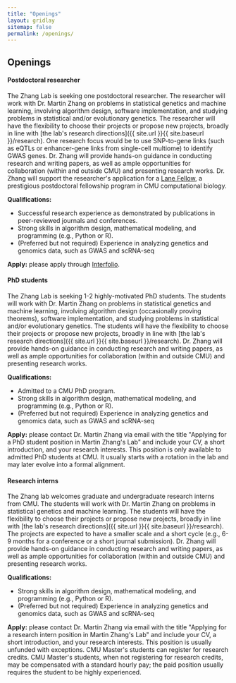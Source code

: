 ```yaml
---
title: "Openings"
layout: gridlay
sitemap: false
permalink: /openings/
---
```


<style>
img{
  border-radius: 10px;
}
.col-md-3 {
  margin-top:10px;
  margin-bottom:10px;
  padding:0px;
  display:block;
  overflow:hidden;
  text-align:center;
  display: table-cell;
  background: white;
  border-radius: 20px;
  height: auto;
}
iframe {
  margin:0;
  padding:0;
  width: 175px;
  display: inline;
  vertical-align: middle;
}
</style>

## Openings
<div class="jumbotron">
<div class="col-md-12 col-sm-12">
<h4>Postdoctoral researcher</h4>

The Zhang Lab is seeking one postdoctoral researcher. 
The researcher will work with Dr. Martin Zhang on problems in statistical genetics and machine learning, involving algorithm design, software implementation, and studying problems in statistical and/or evolutionary genetics. 
The researcher will have the flexibility to choose their projects or propose new projects, broadly in line with [the lab's research directions]({{ site.url }}{{ site.baseurl }}/research). 
One research focus would be to use SNP-to-gene links (such as eQTLs or enhancer-gene links from single-cell multiome) to identify GWAS genes.
Dr. Zhang will provide hands-on guidance in conducting research and writing papers, as well as ample opportunities for collaboration (within and outside CMU) and presenting research works. 
Dr. Zhang will support the researcher's application for a [Lane Fellow](https://cbd.cmu.edu/join-us/lane-fellow.html), a prestigious postdoctoral fellowship program in CMU computational biology.

**Qualifications:** 
- Successful research experience as demonstrated by publications in peer-reviewed journals and conferences.
- Strong skills in algorithm design, mathematical modeling, and programming (e.g., Python or R).
- (Preferred but not required) Experience in analyzing genetics and genomics data, such as GWAS and scRNA-seq

**Apply:** please apply through [Interfolio](https://apply.interfolio.com/145466).

<!--please contact Dr. Martin Zhang via email with the title "Applying for a postdoctoral researcher position in Martin Zhang's Lab" and include your CV, a short introduction, and your research interests. -->

</div>
</div>

<div class="jumbotron">
<div class="col-md-12 col-sm-12">
<h4>PhD students</h4>

The Zhang Lab is seeking 1-2 highly-motivated PhD students. 
The students will work with Dr. Martin Zhang on problems in statistical genetics and machine learning, involving algorithm design (occasionally proving theorems), software implementation, and studying problems in statistical and/or evolutionary genetics. 
The students will have the flexibility to choose their projects or propose new projects, broadly in line with [the lab's research directions]({{ site.url }}{{ site.baseurl }}/research). 
Dr. Zhang will provide hands-on guidance in conducting research and writing papers, as well as ample opportunities for collaboration (within and outside CMU) and presenting research works.  

**Qualifications:** 
- Admitted to a CMU PhD program.
- Strong skills in algorithm design, mathematical modeling, and programming (e.g., Python or R).
- (Preferred but not required) Experience in analyzing genetics and genomics data, such as GWAS and scRNA-seq

**Apply:** please contact Dr. Martin Zhang via email with the title "Applying for a PhD student position in Martin Zhang's Lab" and include your CV, a short introduction, and your research interests. This position is only available to admitted PhD students at CMU. It usually starts with a rotation in the lab and may later evolve into a formal alignment.

</div>
</div>

<div class="jumbotron">
<div class="col-md-12 col-sm-12">
<h4>Research interns</h4>

The Zhang lab welcomes graduate and undergraduate research interns from CMU. 
The students will work with Dr. Martin Zhang on problems in statistical genetics and machine learning. 
The students will have the flexibility to choose their projects or propose new projects, broadly in line with [the lab's research directions]({{ site.url }}{{ site.baseurl }}/research). 
The projects are expected to have a smaller scale and a short cycle (e.g., 6-9 months for a conference or a short journal submission). 
Dr. Zhang will provide hands-on guidance in conducting research and writing papers, as well as ample opportunities for collaboration (within and outside CMU) and presenting research works.  

**Qualifications:** 
- Strong skills in algorithm design, mathematical modeling, and programming (e.g., Python or R).
- (Preferred but not required) Experience in analyzing genetics and genomics data, such as GWAS and scRNA-seq

**Apply:** please contact Dr. Martin Zhang via email with the title "Applying for a research intern position in Martin Zhang's Lab" and include your CV, a short introduction, and your research interests. 
This position is usually unfunded with exceptions. 
CMU Master's students can register for research credits. 
CMU Master's students, when not registering for research credits, may be compensated with a standard hourly pay; the paid position usually requires the student to be highly experienced.

</div>
</div>